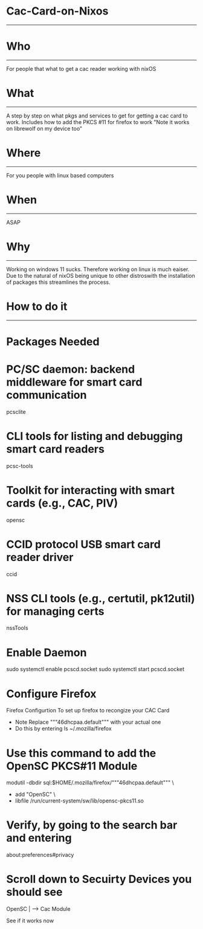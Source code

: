 # Cac-Card-on-Nixos #
---------------------
# Who               #
---------------------
For people that what to get a cac reader working with nixOS

# What              #
---------------------
A step by step on what pkgs and services to get for getting a cac card to work. 
Includes how to add the PKCS #11 for firefox to work
"Note it works on librewolf on my device too"

# Where             #
---------------------
For you people with linux based computers

# When              #
---------------------
ASAP

# Why               #
---------------------
Working on windows 11 sucks. 
Therefore working on linux is much eaiser. 
Due to the natural of nixOS being unique to other distroswith the installation of packages this streamlines the process. 



# How to do it      #
---------------------
# Packages Needed #
# PC/SC daemon: backend middleware for smart card communication
pcsclite

# CLI tools for listing and debugging smart card readers
pcsc-tools

# Toolkit for interacting with smart cards (e.g., CAC, PIV)
opensc

# CCID protocol USB smart card reader driver
ccid

# NSS CLI tools (e.g., certutil, pk12util) for managing certs
nssTools

# Enable Daemon 
sudo systemctl enable pcscd.socket
sudo systemctl start pcscd.socket

# Configure Firefox
Firefox Configurtion 
To set up firefox to recongize your CAC Card
- Note Replace """46dhcpaa.default""" with your actual one
- Do this by entering
ls ~/.mozilla/firefox

# Use this command to add the OpenSC PKCS#11 Module
modutil -dbdir sql:$HOME/.mozilla/firefox/"""46dhcpaa.default""" \
- add "OpenSC" \
- libfile /run/current-system/sw/lib/opensc-pkcs11.so

# Verify, by going to the search bar and entering
about:preferences#privacy

# Scroll down to Secuirty Devices you should see
 OpenSC
   |
   --> Cac Module

See if it works now
